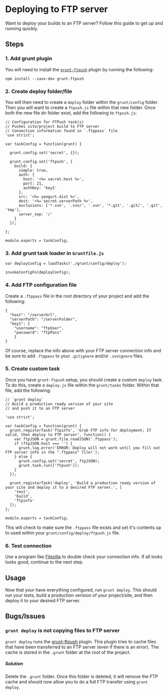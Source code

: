 # Deploying to FTP server
Want to deploy your builds to an FTP server? Follow this guide to get up and running quickly.

## Steps

### 1. Add grunt plugin
You will need to install the [`grunt-ftpush`](https://github.com/inossidabile/grunt-ftpush) plugin by running the following:

```
npm install --save-dev grunt-ftpush
```

### 2. Create deploy folder/file
You will then need to create a `deploy` folder within the `grunt/config` folder. Then you will want to create a `ftpush.js` file within that new folder.
Once both the new file dn folder exist, add the following to `ftpush.js`:

```
// Configuration for FTPush task(s)
// Pushes site/project build to FTP server
// Connection information found in `.ftppass` file
'use strict';

var taskConfig = function(grunt) {

  grunt.config.set('secret', {});

  grunt.config.set('ftpush', {
    build: {
      simple: true,
      auth: {
        host: '<%= secret.host %>',
        port: 21,
        authKey: 'key1'
      },
      src: '<%= yeogurt.dist %>',
      dest: '<%= secret.serverPath %>',
      exclusions: ['*.svn', '.svn/', '.svn', '*.git', '.git/', '.git', 'tmp'],
      server_sep: '/'
    }
  });

};

module.exports = taskConfig;
```

### 3. Add grunt task loader in `Gruntfile.js`

```
var deployConfig = loadTasks('./grunt/config/deploy');

invokeConfigFn(deployConfig);
```

### 4. Add FTP configuration file
Create a `.ftppass` file in the root directory of your project and add the following:

```
{
  "host": "/serverUrl",
  "serverPath": "/serverFolder",
  "key1": {
    "username": "ftpUser",
    "password": "ftpPass"
    }
}
```

Of course, replace the info above with your FTP server connection info and be sure to add `.ftppass` to your `.gitignore` and/or `.svnignore` files.

### 5. Create custom task
Once you have `grunt-ftpush` setup, you should create a custom `deploy` task. To do this, create a `deploy.js` file within the `grunt/tasks` folder.
Within that file, add the following:

```
// `grunt deploy`
// Build a production ready version of your site
// and push it to an FTP server

'use strict';

var taskConfig = function(grunt) {
  grunt.registerTask('ftpinfo', 'Grab FTP info for deployment; If valid, then deploy to FTP server', function() {
    var ftpJSON = grunt.file.readJSON('.ftppass');
    if (ftpJSON.host === '') {
      grunt.log.error('ERROR: Deploy will not work until you fill out FTP server info in the ".ftppass" file!');
    } else {
      grunt.config.set('secret', ftpJSON);
      grunt.task.run(['ftpush']);
    }
  });

  grunt.registerTask('deploy', 'Build a production ready version of your site and deploy it to a desired FTP server.', [
    'test',
    'build',
    'ftpinfo'
  ]);
};

module.exports = taskConfig;
```

This will check to make sure the `.ftppass` file exists and set it's contents up to used within your `grunt/config/deploy/ftpush.js` file.

### 6. Test connection
Use a program like [Filezilla](https://filezilla-project.org/) to double check your connection info. If all looks looks good, continue to the next step.

## Usage
Now that your have everything configured, run `grunt deploy`. This should run your tests, build a production verision of your project/site, and then deploy it to your desired FTP server.

## Bugs/Issues


### `grunt deploy` is not copying files to FTP server

`grunt deploy` runs the [grunt-ftpush](https://github.com/inossidabile/grunt-ftpush) plugin. This plugin tries to cache files that have been transferred to an FTP server (even if there is an error). The cache is stored in the `.grunt` folder at the root of the project.

##### Solution
Delete the `.grunt` folder. Once this folder is deleted, it will remove the FTP cache and should now allow you to do a full FTP transfer using `grunt deploy`.
